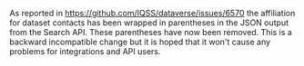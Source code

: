 As reported in https://github.com/IQSS/dataverse/issues/6570 the affiliation for dataset contacts has been wrapped in parentheses in the JSON output from the Search API. These parentheses have now been removed. This is a backward incompatible change but it is hoped that it won't cause any problems for integrations and API users.
